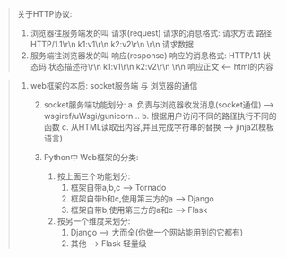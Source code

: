 >关于HTTP协议:
> 	1. 浏览器往服务端发的叫 请求(request)
>     	请求的消息格式:
>     		请求方法 路径 HTTP/1.1\r\n
>     		k1:v1\r\n
>     		k2:v2\r\n
>     		\r\n
>     		请求数据
> 	2. 服务端往浏览器发的叫 响应(response)
>     	响应的消息格式:
>     		HTTP/1.1 状态码 状态描述符\r\n
>     		k1:v1\r\n
>     		k2:v2\r\n
>     		\r\n
>     		响应正文   <-- html的内容
>
>

>
>
>1. web框架的本质:
>    socket服务端  与 浏览器的通信
>
>    	2. socket服务端功能划分:
>    		a. 负责与浏览器收发消息(socket通信)  --> wsgiref/uWsgi/gunicorn...
>    		b. 根据用户访问不同的路径执行不同的函数
>    		c. 从HTML读取出内容,并且完成字符串的替换  --> jinja2(模板语言)
>    		
>    	3. Python中 Web框架的分类:
>    		1. 按上面三个功能划分:
>    			1. 框架自带a,b,c                 --> Tornado
>    			2. 框架自带b和c,使用第三方的a    --> Django
>    			3. 框架自带b,使用第三方的a和c    --> Flask
>    		2. 按另一个维度来划分:
>    			1. Django   --> 大而全(你做一个网站能用到的它都有)
>    			2. 其他     --> Flask 轻量级

